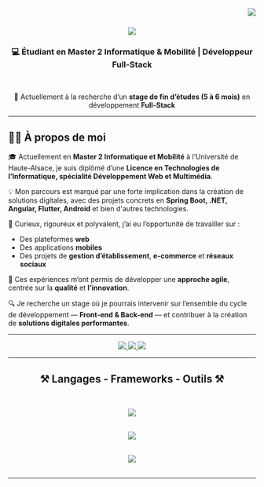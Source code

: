 <img align="right" src="https://visitor-badge.laobi.icu/badge?page_id=assildekhil.assildekhil" />

<h1 align="center">
    <img src="https://readme-typing-svg.herokuapp.com/?font=Righteous&size=35&center=true&vCenter=true&width=600&height=70&duration=4000&color=FFC107&lines=Salut+👋;+Je+suis+Dekhil+Assil!;" />
</h1>


<h3 align="center">💻 Étudiant en Master 2 Informatique & Mobilité | Développeur Full-Stack</h3>

<br/>

<div align="center">
 
 🔭 Actuellement à la recherche d’un **stage de fin d’études (5 à 6 mois)** en développement **Full-Stack**

</div>

---

## 👨‍💻 À propos de moi  

🎓 Actuellement en **Master 2 Informatique et Mobilité** à l’Université de Haute-Alsace, je suis diplômé d’une **Licence en Technologies de l’Informatique, spécialité Développement Web et Multimédia**.  

💡 Mon parcours est marqué par une forte implication dans la création de solutions digitales, avec des projets concrets en **Spring Boot, .NET, Angular, Flutter, Android** et bien d'autres technologies.  

📱 Curieux, rigoureux et polyvalent, j’ai eu l’opportunité de travailler sur :  
- Des plateformes **web**  
- Des applications **mobiles**  
- Des projets de **gestion d’établissement**, **e-commerce** et **réseaux sociaux**  

🚀 Ces expériences m’ont permis de développer une **approche agile**, centrée sur la **qualité** et **l’innovation**.  

🔍 Je recherche un stage où je pourrais intervenir sur l’ensemble du cycle de développement — **Front-end & Back-end** — et contribuer à la création de **solutions digitales performantes**.  

---

<div align="center"> 
  <a href="mailto:assil.dkhil28@gmail.com">
    <img src="https://img.shields.io/badge/Gmail-333333?style=for-the-badge&logo=gmail&logoColor=red" />
  </a>
  <a href="https://www.linkedin.com/in/assildekhil" target="_blank">
    <img src="https://img.shields.io/badge/LinkedIn-0077B5?style=for-the-badge&logo=linkedin&logoColor=white" />
  </a>
  <a href="https://dekhilassil.vercel.app/fr" target="_blank">
     <img src="https://img.shields.io/badge/Portfolio-FF5722?style=for-the-badge&logo=todoist&logoColor=white" />
  </a>
</div>

 <hr/>
 
<h2 align="center">⚒️ Langages - Frameworks - Outils ⚒️</h2>
<br/>
<div align="center">

  <!-- Première ligne -->
  <img src="https://skillicons.dev/icons?i=java,python,javascript,typescript,c,mysql,mongodb,firebase,spring,angular" /><br><br>
  
  <!-- Deuxième ligne -->
  <img src="https://skillicons.dev/icons?i=react,flutter,swift,dotnet,nodejs,bootstrap,tailwind,html,css" /><br><br>
  
  <!-- Troisième ligne -->
  <img src="https://skillicons.dev/icons?i=docker,kubernetes,git,github,vscode" />

</div>


<br/>

<hr/>



<br/><br/>
